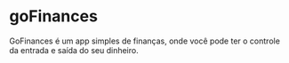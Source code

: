 # goFinances
GoFinances é um app simples de finanças, onde você pode ter o controle da entrada e saída do seu dinheiro.

